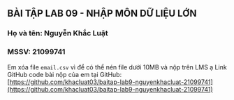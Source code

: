 ## BÀI TẬP LAB 09 - NHẬP MÔN DỮ LIỆU LỚN

### Họ và tên: Nguyễn Khắc Luật
### MSSV: 21099741


Em xóa file `email.csv` vì để có thể nén file dưới 10MB và nộp trên LMS ạ
Link GitHub code bài nộp của em tại GitHub: [https://github.com/khacluat03/baitap-lab9-nguyenkhacluat-21099741](https://github.com/khacluat03/baitap-lab9-nguyenkhacluat-21099741)